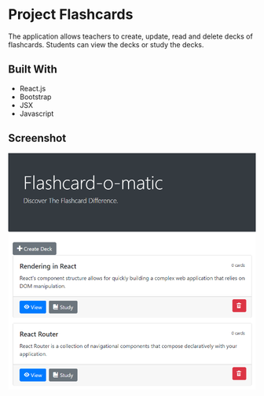 # Project Flashcards

The application allows teachers to create, update, read and delete decks of flashcards. Students can view the decks or study the decks.


## Built With

* React.js
* Bootstrap
* JSX
* Javascript

## Screenshot

![home page](./screenshots/home.PNG)

